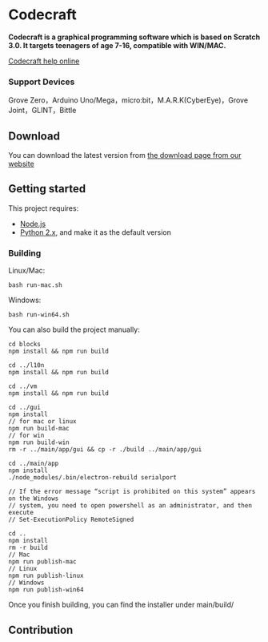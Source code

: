 # Codecraft
**Codecraft is a graphical programming software which is based on Scratch 3.0. It targets teenagers of age 7-16, compatible with WIN/MAC.**  

[Codecraft help online](https://www.yuque.com/tinkergen-help-en/codecraft?language=en-us)

### Support Devices
Grove Zero，Arduino Uno/Mega，micro:bit，M.A.R.K(CyberEye)，Grove Joint，GLINT，Bittle

## Download

You can download the latest version from [the download page from our website](https://ide.tinkergen.com/download/en/)

## Getting started
This project requires:
- [Node.js](https://nodejs.org/)
- [Python 2.x](https://www.python.org/downloads/release/python-272/), and make it as the default version

### Building

Linux/Mac:

    bash run-mac.sh
Windows:

    bash run-win64.sh

You can also build the project manually:

    cd blocks
    npm install && npm run build

    cd ../l10n
    npm install && npm run build

    cd ../vm
    npm install && npm run build

    cd ../gui
    npm install
    // for mac or linux
    npm run build-mac
    // for win
    npm run build-win
    rm -r ../main/app/gui && cp -r ./build ../main/app/gui

    cd ../main/app
    npm install
    ./node_modules/.bin/electron-rebuild serialport

    // If the error message “script is prohibited on this system” appears on the Windows   
    // system, you need to open powershell as an administrator, and then execute 
    // Set-ExecutionPolicy RemoteSigned

    cd ..
    npm install
    rm -r build 
    // Mac
    npm run publish-mac
    // Linux
    npm run publish-linux
    // Windows
    npm run publish-win64

Once you finish building, you can find the installer under main/build/

## Contribution


